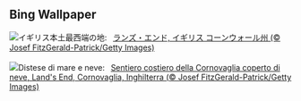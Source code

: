 ## Bing Wallpaper
![](https://www.bing.com/th?id=OHR.CornwallSnow_JA-JP8878820207_UHD.jpg&w=1000)イギリス本土最西端の地:&nbsp;&ensp;[ランズ・エンド, イギリス コーンウォール州 (© Josef FitzGerald-Patrick/Getty Images)](https://www.bing.com/th?id=OHR.CornwallSnow_JA-JP8878820207_UHD.jpg)
<br><br/>
![](https://www.bing.com/th?id=OHR.CornwallSnow_IT-IT1356760467_UHD.jpg&w=1000)Distese di mare e neve:&nbsp;&ensp;[Sentiero costiero della Cornovaglia coperto di neve, Land's End, Cornovaglia, Inghilterra (© Josef FitzGerald-Patrick/Getty Images)](https://www.bing.com/th?id=OHR.CornwallSnow_IT-IT1356760467_UHD.jpg)
<br><br/>
